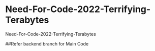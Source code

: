 # Need-For-Code-2022-Terrifying-Terabytes
Need-For-Code-2022-Terrifying-Terabytes

##Refer backend branch for Main Code
